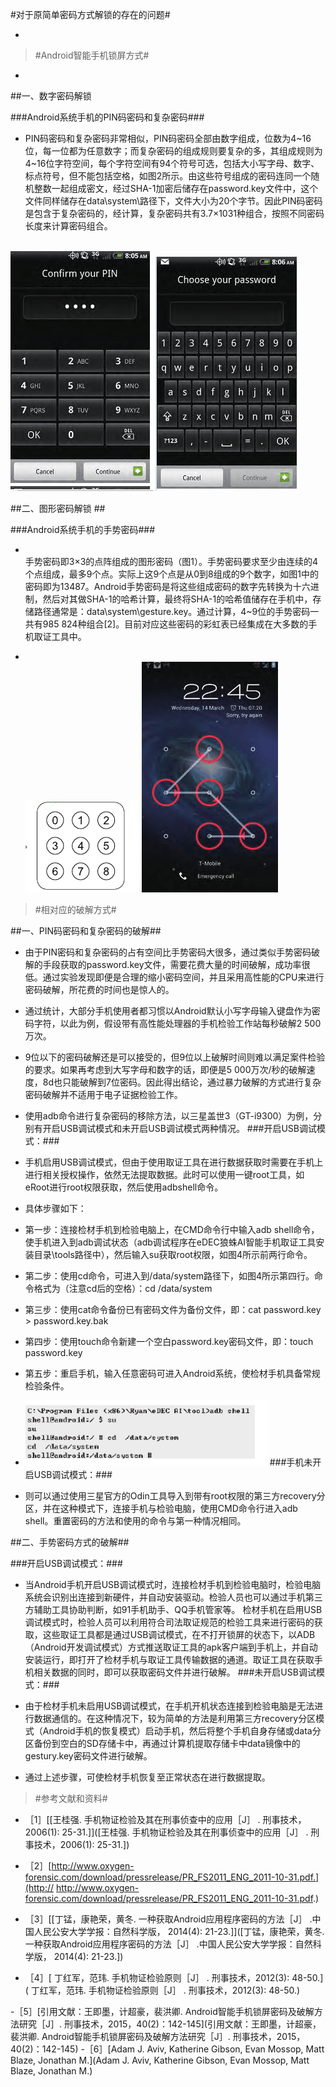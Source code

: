 #对于原简单密码方式解锁的存在的问题#


*
> #Android智能手机锁屏方式#
*

##一、数字密码解锁 

###Android系统手机的PIN码密码和复杂密码###

 
- PIN码密码和复杂密码非常相似，PIN码密码全部由数字组成，位数为4~16位，每一位都为任意数字；而复杂密码的组成规则要复杂的多，其组成规则为4~16位字符空间，每个字符空间有94个符号可选，包括大小写字母、数字、标点符号，但不能包括空格，如图2所示。由这些符号组成的密码连同一个随机整数一起组成密文，经过SHA-1加密后储存在password.key文件中，这个文件同样储存在data\system\路径下，文件大小为20个字节。因此PIN码密码是包含于复杂密码的，经计算，复杂密码共有3.7×1031种组合，按照不同密码长度来计算密码组合。
 
</br>![](https://github.com/bff95521/ns-bff/blob/master/%E6%96%B0%E5%BB%BA%E6%96%87%E4%BB%B6%E5%A4%B9/%E5%9B%BE%E7%89%872.1.png)
![](https://github.com/bff95521/ns-bff/blob/master/%E6%96%B0%E5%BB%BA%E6%96%87%E4%BB%B6%E5%A4%B9/%E5%9B%BE%E7%89%872.2.png)

##二、图形密码解锁 ##

###Android系统手机的手势密码###

- </br>手势密码即3×3的点阵组成的图形密码（图1）。手势密码要求至少由连续的4个点组成，最多9个点。实际上这9个点是从0到8组成的9个数字，如图1中的密码即为13487。Android手势密码是将这些组成密码的数字先转换为十六进制，然后对其做SHA-1的哈希计算，最终将SHA-1的哈希值储存在手机中，存储路径通常是：data\system\gesture.key。通过计算，4~9位的手势密码一共有985 824种组合[2]。目前对应这些密码的彩虹表已经集成在大多数的手机取证工具中。

- </br>![](https://github.com/bff95521/ns-bff/blob/master/%E6%96%B0%E5%BB%BA%E6%96%87%E4%BB%B6%E5%A4%B9/%E5%9B%BE%E7%89%871%E3%80%821.png)
![](https://github.com/bff95521/ns-bff/blob/master/%E6%96%B0%E5%BB%BA%E6%96%87%E4%BB%B6%E5%A4%B9/%E5%9B%BE%E7%89%871.2.png)



> #相对应的破解方式#

##一、PIN码密码和复杂密码的破解##


- 由于PIN密码和复杂密码的占有空间比手势密码大很多，通过类似手势密码破解的手段获取的password.key文件，需要花费大量的时间破解，成功率很低。通过实验发现即便是合理的缩小密码空间，并且采用高性能的CPU来进行密码破解，所花费的时间也是惊人的。

- 通过统计，大部分手机使用者都习惯以Android默认小写字母输入键盘作为密码字符，以此为例，假设带有高性能处理器的手机检验工作站每秒破解2 500万次。
- 9位以下的密码破解还是可以接受的，但9位以上破解时间则难以满足案件检验的要求。如果再考虑到大写字母和数字的话，即便是5 000万次/秒的破解速度，8d也只能破解到7位密码。因此得出结论，通过暴力破解的方式进行复杂密码破解并不适用于电子证据检验工作。

- 使用adb命令进行复杂密码的移除方法，以三星盖世3（GT-i9300）为例，分别有开启USB调试模式和未开启USB调试模式两种情况。
###开启USB调试模式：###

- 手机启用USB调试模式，但由于使用取证工具在进行数据获取时需要在手机上进行相关授权操作，依然无法提取数据。此时可以使用一键root工具，如eRoot进行root权限获取，然后使用adbshell命令。
- 具体步骤如下：
- 第一步：连接检材手机到检验电脑上，在CMD命令行中输入adb shell命令，使手机进入到adb调试状态（adb调试程序在eDEC狼蛛AI智能手机取证工具安装目录\tools路径中），然后输入su获取root权限，如图4所示前两行命令。

- 第二步：使用cd命令，可进入到/data/system路径下，如图4所示第四行。命令格式为（注意cd后的空格）：cd /data/system

- 第三步：使用cat命令备份已有密码文件为备份文件，即：cat password.key > password.key.bak  

- 第四步：使用touch命令新建一个空白password.key密码文件，即：touch password.key

- 第五步：重启手机，输入任意密码可进入Android系统，使检材手机具备常规检验条件。

- ![](https://github.com/bff95521/ns-bff/blob/master/%E6%96%B0%E5%BB%BA%E6%96%87%E4%BB%B6%E5%A4%B9/%E5%9B%BE%E7%89%873.png)
###手机未开启USB调试模式：###

- 则可以通过使用三星官方的Odin工具导入到带有root权限的第三方recovery分区，并在这种模式下，连接手机与检验电脑，使用CMD命令行进入adb shell。重置密码的方法和使用的命令与第一种情况相同。


 

##二、手势密码方式的破解##

###开启USB调试模式：###

- 当Android手机开启USB调试模式时，连接检材手机到检验电脑时，检验电脑系统会识别出连接到新硬件，并自动安装驱动。检验人员也可以通过手机第三方辅助工具协助判断，如91手机助手、QQ手机管家等。
检材手机在启用USB调试模式时，检验人员可以利用符合司法取证规范的检验工具来进行密码的获取，这些取证工具都是通过USB调试模式，在不打开锁屏的状态下，以ADB（Android开发调试模式）方式推送取证工具的apk客户端到手机上，并自动安装运行，即打开了检材手机与取证工具传输数据的通道。取证工具在获取手机相关数据的同时，即可以获取密码文件并进行破解。
###未开启USB调试模式：###

-  由于检材手机未启用USB调试模式，在手机开机状态连接到检验电脑是无法进行数据通信的。在这种情况下，较为简单的方法是利用第三方recovery分区模式（Android手机的恢复模式）启动手机，然后将整个手机自身存储或data分区备份到空白的SD存储卡中，再通过计算机提取存储卡中data镜像中的gestury.key密码文件进行破解。

- 通过上述步骤，可使检材手机恢复至正常状态在进行数据提取。


> #参考文献和资料#

- ［1］[[王桂强. 手机物证检验及其在刑事侦查中的应用［J］ . 刑事技术，2006(1): 25-31.]]([王桂强. 手机物证检验及其在刑事侦查中的应用［J］ . 刑事技术，2006(1): 25-31.])

- ［2］[http://www.oxygen-forensic.com/download/pressrelease/PR_FS2011_ENG_2011-10-31.pdf.](http:// http://www.oxygen-forensic.com/download/pressrelease/PR_FS2011_ENG_2011-10-31.pdf.)


- ［3］[[丁锰，康艳荣，黄冬. 一种获取Android应用程序密码的方法［J］ .中国人民公安大学学报：自然科学版， 2014(4): 21-23.]]([丁锰，康艳荣，黄冬. 一种获取Android应用程序密码的方法［J］ .中国人民公安大学学报：自然科学版， 2014(4): 21-23.])
- ［4］[ 丁红军，范玮. 手机物证检验原则［J］ . 刑事技术，2012(3): 48-50.]( 丁红军，范玮. 手机物证检验原则［J］ . 刑事技术，2012(3): 48-50.)

-［5］[引用文献：王即墨，计超豪，裴洪卿. Android智能手机锁屏密码及破解方法研究［J］. 刑事技术，2015，40(2)：142-145](引用文献：王即墨，计超豪，裴洪卿. Android智能手机锁屏密码及破解方法研究［J］. 刑事技术，2015，40(2)：142-145)
-［6］[Adam J. Aviv, Katherine Gibson, Evan Mossop, Matt Blaze, Jonathan M.](Adam J. Aviv, Katherine Gibson, Evan Mossop, Matt Blaze, Jonathan M.)
